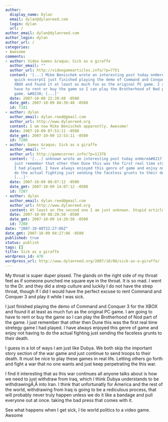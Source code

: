```yaml
---
author:
  display_name: Dylan
  email: dylan@dylanreed.com
  login: dylan
  url: /
author_email: dylan@dylanreed.com
author_login: dylan
author_url: /
categories:
- Awesome
comments:
- author: Video Games &raquo; Sick as a giraffe
  author_email: ""
  author_url: http://videogamearticles.info/?p=7751
  content: '[...] Mike Benischek wrote an interesting post today onHere&#8217;s a
    quick excerptI just finished playing the demo of Command and Conquer 3 for the
    XBOX and found it at least as much fun as the original PC game. I am going to
    have to rent or buy the game so I can play the Brotherhood of Nod part of the
    game. &#8230; [...]'
  date: 2007-10-08 22:39:48 -0500
  date_gmt: 2007-10-09 04:39:48 -0500
  id: 7181
- author: dylan
  author_email: dylan.reed@gmail.com
  author_url: http://www.dylanreed.org
  content: I am now Mike Benischek apparently. Awesome!
  date: 2007-10-09 07:53:11 -0500
  date_gmt: 2007-10-09 13:53:11 -0500
  id: 7206
- author: Games &raquo; Sick as a giraffe
  author_email: ""
  author_url: http://gamecorner.info/?p=11376
  content: '[...] unknown wrote an interesting post today onHere&#8217;s a quick excerptI
    just remember that other then Dune this was the first real time stretegy game
    I had played. I have always enjoyed this genre of game and enjoy not having to
    do the actual fighting just sending the faceless grunts to their death. &#8230;
    [...]'
  date: 2007-10-09 08:07:12 -0500
  date_gmt: 2007-10-09 14:07:12 -0500
  id: 7207
- author: dylan
  author_email: dylan.reed@gmail.com
  author_url: http://www.dylanreed.org
  content: At least on the second one I am just unknown. Stupid article sites.
  date: 2007-10-09 08:20:50 -0500
  date_gmt: 2007-10-09 14:20:50 -0500
  id: 7208
date: "2007-10-08T22:27:06Z"
date_gmt: 2007-10-09 04:27:06 -0500
published: true
status: publish
tags: []
title: Sick as a giraffe
wordpress_id: 470
wordpress_url: http://www.dylanreed.org/2007/10/08/sick-as-a-giraffe/
---
```


My throat is super duper pissed. The glands on the right side of my throat feel as if someone punched me square eye in the throat. It is so mad. I went to the Dr. and they did a strep culture and luckily I do not have the strep throat, though if I did I would have the perfect excuse to rent Command and Conquer 3 and play it while I was sick.

I just finished playing the demo of Command and Conquer 3 for the XBOX and found it at least as much fun as the original PC game. I am going to have to rent or buy the game so I can play the Brotherhood of Nod part of the game. I just remember that other then Dune this was the first real time stretegy game I had played. I have always enjoyed this genre of game and enjoy not having to do the actual fighting just sending the faceless grunts to their death.

I guess in a lot of ways I am just like Dubya. We both skip the important story section of the war game and just continue to send troops to their death. It must be nice to play these games in real life. Letting others go forth and fight a war that no one wants and just keep perpetrating the this war.

I find it interesting that as this war continues all anyone talks about is how we need to just withdraw from Iraq, which I think Dubya understands to be withdrawingÃ‚Â  into Iran. I think that unfortunatly for America and the rest of the world, withdrawing from Iraq is going to be a rediculous process, that will probably never truly happen unless we do it like a bandage and pull everyone out at once. taking the bad press that comes with it.

See what happens when I get sick, I tie world politics to a video game. Awsome
